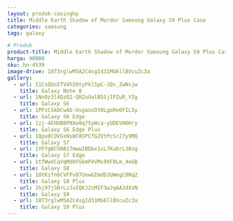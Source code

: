 ```yaml
---
layout: produk-casinghp
title: Middle Earth Shadow of Mordor Samsung Galaxy S9 Plus Case
categories: samsung
tags: galaxy

# Produk
product-title: Middle Earth Shadow of Mordor Samsung Galaxy S9 Plus Case
harga: 90000
sku: hn-4539
image-drive: 18T3rglwM5A2C4sgId31MG6llBVcuZc3a
gallery:
  - url: 11CsQOo5TV4hS9tyPkl5pC-JQv_ZwNsjw
    title: Galaxy Note 8
  - url: 1NoOz3l4QzO2-QRZuUalB5SjIPZuR_YIg
    title: Galaxy S6
  - url: 1PPzCSkbCwAb-UvgaosDtNLgoRe6FILSy
    title: Galaxy S6 Edge
  - url: 1zj-4EHUB8PNXe0q7SyWca-yUDEVHOHry
    title: Galaxy S6 Edge Plus
  - url: 1Qpu8COVGsNsW7A5PCfGZVtPcSr27y9MQ
    title: Galaxy S7
  - url: 1YFYgBChN817mwwIBDbx1xL7KubrL38sg
    title: Galaxy S7 Edge
  - url: 1tTWwVCqVqMdHfGkmP4VMs9XF0Lm_4eGB
    title: Galaxy S8
  - url: 1OtKzfn6CVFPv07UnwGImdDJUWegC8Nq2
    title: Galaxy S8 Plus
  - url: 1hj97jSBrLzJvIQKJ2sMIF3wJqAA2dXVN
    title: Galaxy S9
  - url: 18T3rglwM5A2C4sgId31MG6llBVcuZc3a
    title: Galaxy S9 Plus
---
```

